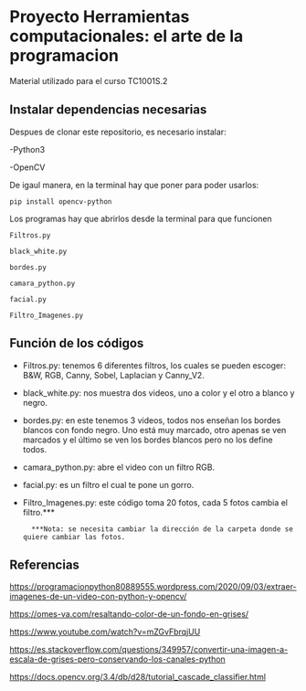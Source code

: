 # Proyecto Herramientas computacionales: el arte de la programacion

Material utilizado para el curso TC1001S.2


## Instalar dependencias necesarias

Despues de clonar este repositorio, es necesario instalar:

-Python3

-OpenCV

De igaul manera, en la terminal hay que poner para poder usarlos:

```pip install opencv-python```

Los programas hay que abrirlos desde la terminal para que funcionen

```Filtros.py```

```black_white.py```

```bordes.py```

```camara_python.py```

```facial.py```

```Filtro_Imagenes.py```

## Función de los códigos
* Filtros.py: tenemos 6 diferentes filtros, los cuales se pueden escoger: B&W, RGB, Canny, Sobel, Laplacian y Canny_V2.

* black_white.py: nos muestra dos videos, uno a color y el otro a blanco y negro.

* bordes.py: en este tenemos 3 videos, todos nos enseñan los bordes blancos con fondo negro. Uno está muy marcado, otro apenas se ven marcados y el último se ven los bordes blancos pero no los define todos.

* camara_python.py: abre el video con un filtro RGB.

* facial.py: es un filtro el cual te pone un gorro.

* Filtro_Imagenes.py: este código toma 20 fotos, cada 5 fotos cambia el filtro.*** 

        ***Nota: se necesita cambiar la dirección de la carpeta donde se quiere cambiar las fotos.

## Referencias
https://programacionpython80889555.wordpress.com/2020/09/03/extraer-imagenes-de-un-video-con-python-y-opencv/

https://omes-va.com/resaltando-color-de-un-fondo-en-grises/

https://www.youtube.com/watch?v=mZGvFbrqjUU

https://es.stackoverflow.com/questions/349957/convertir-una-imagen-a-escala-de-grises-pero-conservando-los-canales-python

https://docs.opencv.org/3.4/db/d28/tutorial_cascade_classifier.html
